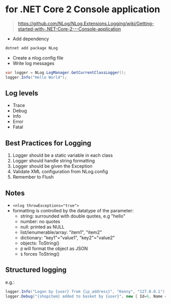 # for .NET Core 2 Console application
> https://github.com/NLog/NLog.Extensions.Logging/wiki/Getting-started-with-.NET-Core-2---Console-application

- Add dependency
```sh
dotnet add package NLog
```
- Create a nlog.config file
- Write log messages
```cs
var logger = NLog.LogManager.GetCurrentClassLogger();
logger.Info("Hello World");
```

## Log levels
- Trace
- Debug
- Info
- Error
- Fatal

## Best Practices for Logging
1. Logger should be a static variable in each class
2. Logger should handle string formatting
3. Logger should be given the Exception
4. Validate XML configuration from NLog.config
5. Remember to Flush

## Notes
- `<nlog throwExceptions="true">`
- formatting is controlled by the datatype of the parameter:
    - string: surrounded with double quotes, e.g "hello"
    - number: no quotes
    - null: printed as NULL
    - list/ienumerable/array: "item1", "item2"
    - dictionary: "key1"="value1", "key2"="value2"
    - objects: ToString()
    - `@` will format the object as JSON
    - `$` forces ToString()


## Structured logging

e.g.:
```cs
logger.Info("Logon by {user} from {ip_address}", "Kenny", "127.0.0.1"); // Logon by "Kenny" from "127.0.0.1"
logger.Debug("{shopitem} added to basket by {user}", new { Id=6, Name = "Jacket", Color = "Orange" }, "Kenny");
```
